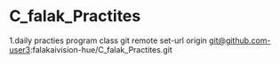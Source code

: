 # C_falak_Practites
1.daily practies program class
git remote set-url origin git@github.com-user3:falakaivision-hue/C_falak_Practites.git
